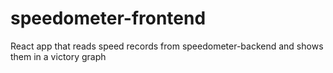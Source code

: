 # speedometer-frontend
React app that reads speed records from speedometer-backend and shows them in a victory graph
